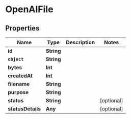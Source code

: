 

# OpenAIFile


## Properties

Name | Type | Description | Notes
------------ | ------------- | ------------- | -------------
**id** | **String** |  | 
**`object`** | **String** |  | 
**bytes** | **Int** |  | 
**createdAt** | **Int** |  | 
**filename** | **String** |  | 
**purpose** | **String** |  | 
**status** | **String** |  |  [optional]
**statusDetails** | **Any** |  |  [optional]



